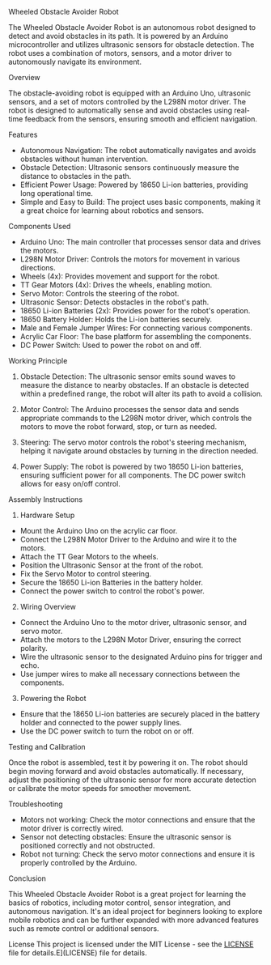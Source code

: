  Wheeled Obstacle Avoider Robot

The Wheeled Obstacle Avoider Robot is an autonomous robot designed to detect and avoid obstacles in its path. It is powered by an Arduino microcontroller and utilizes ultrasonic sensors for obstacle detection. The robot uses a combination of motors, sensors, and a motor driver to autonomously navigate its environment.

 Overview

The obstacle-avoiding robot is equipped with an Arduino Uno, ultrasonic sensors, and a set of motors controlled by the L298N motor driver. The robot is designed to automatically sense and avoid obstacles using real-time feedback from the sensors, ensuring smooth and efficient navigation.

 Features

- Autonomous Navigation: The robot automatically navigates and avoids obstacles without human intervention.
- Obstacle Detection: Ultrasonic sensors continuously measure the distance to obstacles in the path.
- Efficient Power Usage: Powered by 18650 Li-ion batteries, providing long operational time.
- Simple and Easy to Build: The project uses basic components, making it a great choice for learning about robotics and sensors.

 Components Used

- Arduino Uno: The main controller that processes sensor data and drives the motors.
- L298N Motor Driver: Controls the motors for movement in various directions.
- Wheels (4x): Provides movement and support for the robot.
- TT Gear Motors (4x): Drives the wheels, enabling motion.
- Servo Motor: Controls the steering of the robot.
- Ultrasonic Sensor: Detects obstacles in the robot's path.
- 18650 Li-ion Batteries (2x): Provides power for the robot's operation.
- 18650 Battery Holder: Holds the Li-ion batteries securely.
- Male and Female Jumper Wires: For connecting various components.
- Acrylic Car Floor: The base platform for assembling the components.
- DC Power Switch: Used to power the robot on and off.

 Working Principle

1. Obstacle Detection: The ultrasonic sensor emits sound waves to measure the distance to nearby obstacles. If an obstacle is detected within a predefined range, the robot will alter its path to avoid a collision.
   
2. Motor Control: The Arduino processes the sensor data and sends appropriate commands to the L298N motor driver, which controls the motors to move the robot forward, stop, or turn as needed.

3. Steering: The servo motor controls the robot's steering mechanism, helping it navigate around obstacles by turning in the direction needed.

4. Power Supply: The robot is powered by two 18650 Li-ion batteries, ensuring sufficient power for all components. The DC power switch allows for easy on/off control.

 Assembly Instructions

 1. Hardware Setup

- Mount the Arduino Uno on the acrylic car floor.
- Connect the L298N Motor Driver to the Arduino and wire it to the motors.
- Attach the TT Gear Motors to the wheels.
- Position the Ultrasonic Sensor at the front of the robot.
- Fix the Servo Motor to control steering.
- Secure the 18650 Li-ion Batteries in the battery holder.
- Connect the power switch to control the robot's power.

 2. Wiring Overview

- Connect the Arduino Uno to the motor driver, ultrasonic sensor, and servo motor.
- Attach the motors to the L298N Motor Driver, ensuring the correct polarity.
- Wire the ultrasonic sensor to the designated Arduino pins for trigger and echo.
- Use jumper wires to make all necessary connections between the components.

 3. Powering the Robot

- Ensure that the 18650 Li-ion batteries are securely placed in the battery holder and connected to the power supply lines.
- Use the DC power switch to turn the robot on or off.

 Testing and Calibration

Once the robot is assembled, test it by powering it on. The robot should begin moving forward and avoid obstacles automatically. If necessary, adjust the positioning of the ultrasonic sensor for more accurate detection or calibrate the motor speeds for smoother movement.

 Troubleshooting

- Motors not working: Check the motor connections and ensure that the motor driver is correctly wired.
- Sensor not detecting obstacles: Ensure the ultrasonic sensor is positioned correctly and not obstructed.
- Robot not turning: Check the servo motor connections and ensure it is properly controlled by the Arduino.

 Conclusion

This Wheeled Obstacle Avoider Robot is a great project for learning the basics of robotics, including motor control, sensor integration, and autonomous navigation. It's an ideal project for beginners looking to explore mobile robotics and can be further expanded with more advanced features such as remote control or additional sensors.


 License
This project is licensed under the MIT License - see the [LICENSE](LICENSE) file for details.E](LICENSE) file for details.
